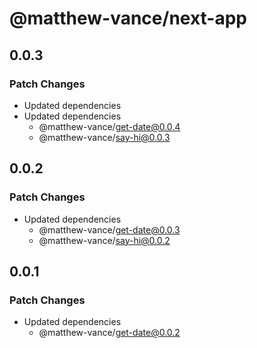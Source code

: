 # @matthew-vance/next-app

## 0.0.3

### Patch Changes

- Updated dependencies
- Updated dependencies
  - @matthew-vance/get-date@0.0.4
  - @matthew-vance/say-hi@0.0.3

## 0.0.2

### Patch Changes

- Updated dependencies
  - @matthew-vance/get-date@0.0.3
  - @matthew-vance/say-hi@0.0.2

## 0.0.1

### Patch Changes

- Updated dependencies
  - @matthew-vance/get-date@0.0.2
